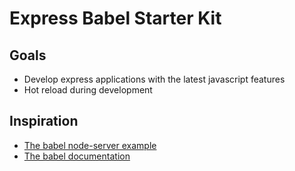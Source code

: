 # Express Babel Starter Kit

## Goals
- Develop express applications with the latest javascript features
- Hot reload during development

## Inspiration
- [The babel node-server example](https://github.com/babel/example-node-server)
- [The babel documentation](http://babeljs.io/docs/plugins/#presets)